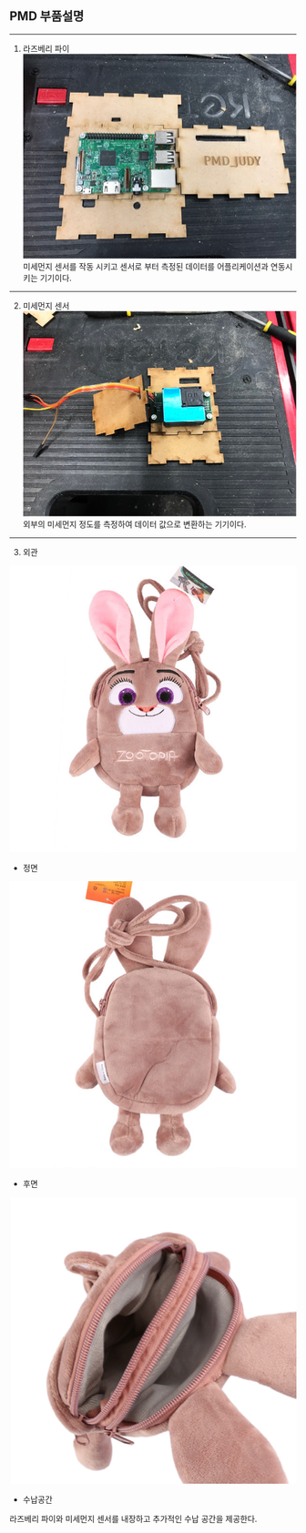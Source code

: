 ## PMD 부품설명 ##
---
1. 라즈베리 파이 
![raspberry](./raspberry.jpg)
미세먼지 센서를 작동 시키고 센서로 부터 측정된 데이터를 어플리케이션과 연동시키는 기기이다. 
---
2. 미세먼지 센서
![sensor](./sensor.jpg)
외부의 미세먼지 정도를 측정하여 데이터 값으로 변환하는 기기이다. 
---
3. 외관


![judy](./judy.jpg)
- 정면

![judy2](./judy2.jpg)
- 후면

![judy3](./judy3.jpg)
- 수납공간

라즈베리 파이와 미세먼지 센서를 내장하고 추가적인 수납 공간을 제공한다. 
